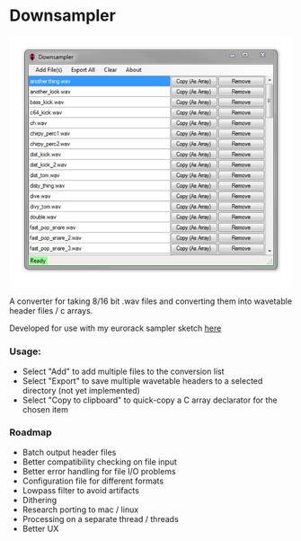 # Downsampler

![Main View](https://github.com/isaacgoodfellow/ArduinoWavetableDownsampler/blob/master/Media/main.PNG)

A converter for taking 8/16 bit .wav files and converting them into wavetable header files / c arrays.

Developed for use with my eurorack sampler sketch [here](https://github.com/isaacgoodfellow/ArduinoWavetableDownsampler/blob/master/Media/main.PNG)

### Usage:

 * Select "Add" to add multiple files to the conversion list
 * Select "Export" to save multiple wavetable headers to a selected directory (not yet implemented)
 * Select "Copy to clipboard" to quick-copy a C array declarator for the chosen item


### Roadmap

 * Batch output header files
 * Better compatibility checking on file input
 * Better error handling for file I/O problems
 * Configuration file for different formats
 * Lowpass filter to avoid artifacts
 * Dithering
 * Research porting to mac / linux
 * Processing on a separate thread / threads
 * Better UX
